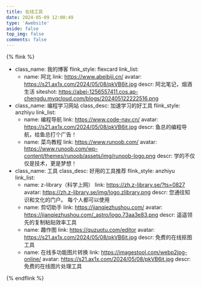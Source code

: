 ```yaml
---
title: 在线工具
date: 2024-05-09 12:00:49
type: 'Awebsite'
aside: false
top_img: false
comments: false
---
```



{% flink %}
- class_name: 我的博客
  flink_style: flexcard
  link_list:
    - name: 阿北
      link: https://www.abeibiji.cn/
      avatar: https://s21.ax1x.com/2024/05/08/pkVB6it.jpg
      descr: 阿北笔记，烟酒生活
      siteshot: https://abei-1256557411.cos.ap-chengdu.myqcloud.com/blogs/202405122222516.png
- class_name: 编程学习网站
  class_desc: 加速学习的好工具
  flink_style: anzhiyu
  link_list:
    - name: 编程导航
      link: https://www.code-nav.cn/
      avatar: https://s21.ax1x.com/2024/05/08/pkVB6it.jpg
      descr: 鱼总的编程导航，给鱼总打个广告！
    - name: 菜鸟教程
      link: https://www.runoob.com/
      avatar: https://www.runoob.com/wp-content/themes/runoob/assets/img/runoob-logo.png
      descr: 学的不仅仅是技术，更是梦想！
- class_name: 工具
  class_desc: 好用的工具推荐
  flink_style: anzhiyu
  link_list:
    - name: z-library（科学上网）
      link: https://zh.z-library.se/?ts=0827
      avatar: https://zh.z-library.se/img/logo.zlibrary.png
      descr:  您通往知识和文化的门户。 每个人都可以使用
    - name: 剪切助手
      link: https://jianqiezhushou.com/
      avatar: https://jianqiezhushou.com/_astro/logo.73aa3e83.png
      descr: 遥遥领先的复制粘贴效率工具
    - name: 趣作图
      link: https://quzuotu.com/editor
      avatar: https://s21.ax1x.com/2024/05/08/pkVB6it.jpg
      descr:  免费的在线抠图工具
    - name: 在线多功能图片转换
      link: https://imagestool.com/webp2jpg-online/
      avatar: https://s21.ax1x.com/2024/05/08/pkVB6it.jpg
      descr:  免费的在线图片处理工具

{% endflink %}
